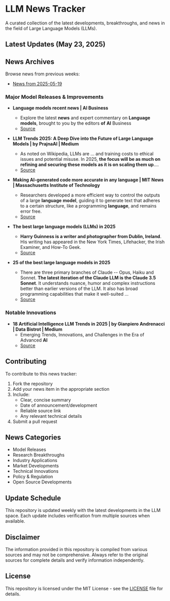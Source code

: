 # LLM News Tracker

A curated collection of the latest developments, breakthroughs, and news in the field of Large Language Models (LLMs).

## Latest Updates (May 23, 2025)


## News Archives

Browse news from previous weeks:

- [News from 2025-05-19](archives/news_2025-05-19.md)

### Major Model Releases & Improvements

- **Language models recent news | AI Business**
  - Explore the latest <strong>news</strong> and expert commentary on <strong>Language</strong> <strong>models</strong>, brought to you by the editors <strong>of</strong> <strong>AI</strong> Business
  - [Source](https://aibusiness.com/nlp/language-models)

- **LLM Trends 2025: A Deep Dive into the Future of Large Language Models | by PrajnaAI | Medium**
  - As noted on Wikipedia, LLMs are ... and training costs to ethical issues and potential misuse. In 2025, <strong>the focus will be as much on refining and securing these models as it is on scaling them up</strong>....
  - [Source](https://prajnaaiwisdom.medium.com/llm-trends-2025-a-deep-dive-into-the-future-of-large-language-models-bff23aa7cdbc)

- **Making AI-generated code more accurate in any language | MIT News | Massachusetts Institute of Technology**
  - Researchers developed a more efficient way to control the outputs of a large <strong>language</strong> <strong>model</strong>, guiding it to generate text that adheres to a certain structure, like a programming <strong>language</strong>, and remains error free.
  - [Source](https://news.mit.edu/2025/making-ai-generated-code-more-accurate-0418)

- **The best large language models (LLMs) in 2025**
  - <strong>Harry Guinness is a writer and photographer from Dublin, Ireland</strong>. His writing has appeared in the New York Times, Lifehacker, the Irish Examiner, and How-To Geek.
  - [Source](https://zapier.com/blog/best-llm/)

- **25 of the best large language models in 2025**
  - There are three primary branches of Claude -- Opus, Haiku and Sonnet. <strong>The latest iteration of the Claude LLM is the Claude 3.5 Sonnet</strong>. It understands nuance, humor and complex instructions better than earlier versions of the LLM. It also has broad programming capabilities that make it well-suited ...
  - [Source](https://www.techtarget.com/whatis/feature/12-of-the-best-large-language-models)

### Notable Innovations

- **18 Artificial Intelligence LLM Trends in 2025 | by Gianpiero Andrenacci | Data Bistrot | Medium**
  - Emerging Trends, Innovations, and Challenges in the Era of Advanced <strong>AI</strong>
  - [Source](https://medium.com/data-bistrot/15-artificial-intelligence-llm-trends-in-2024-618a058c9fdf)

## Contributing

To contribute to this news tracker:

1. Fork the repository
2. Add your news item in the appropriate section
3. Include:
   - Clear, concise summary
   - Date of announcement/development
   - Reliable source link
   - Any relevant technical details
4. Submit a pull request

## News Categories

- Model Releases
- Research Breakthroughs
- Industry Applications
- Market Developments
- Technical Innovations
- Policy & Regulation
- Open Source Developments

## Update Schedule

This repository is updated weekly with the latest developments in the LLM space. Each update includes verification from multiple sources when available.

## Disclaimer

The information provided in this repository is compiled from various sources and may not be comprehensive. Always refer to the original sources for complete details and verify information independently.

## License

This repository is licensed under the MIT License - see the [LICENSE](LICENSE) file for details.
